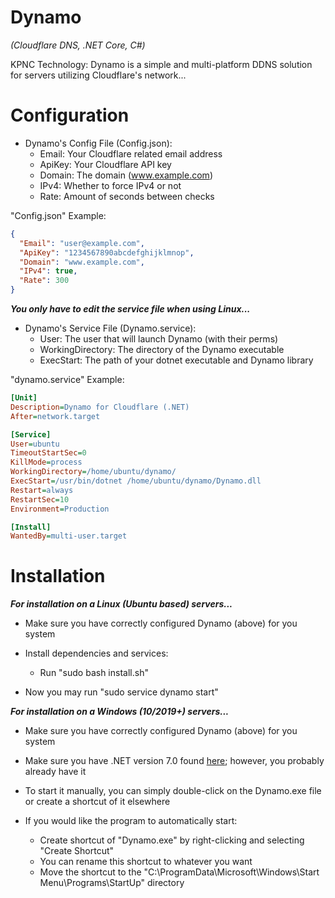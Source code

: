 # Dynamo

*(Cloudflare DNS, .NET Core, C#)*

KPNC Technology: Dynamo is a simple and multi-platform DDNS solution for servers utilizing Cloudflare's network...

# Configuration

- Dynamo's Config File (Config.json):
	- Email: Your Cloudflare related email address
  - ApiKey: Your Cloudflare API key
  - Domain: The domain (www.example.com)
  - IPv4: Whether to force IPv4 or not
  - Rate: Amount of seconds between checks

"Config.json" Example:
```json
{
  "Email": "user@example.com",
  "ApiKey": "1234567890abcdefghijklmnop",
  "Domain": "www.example.com",
  "IPv4": true,
  "Rate": 300
}
```

__*You only have to edit the service file when using Linux...*__

- Dynamo's Service File (Dynamo.service):
	- User: The user that will launch Dynamo (with their perms)
  - WorkingDirectory: The directory of the Dynamo executable
  - ExecStart: The path of your dotnet executable and Dynamo library

"dynamo.service" Example:
```ini
[Unit]
Description=Dynamo for Cloudflare (.NET)
After=network.target

[Service]
User=ubuntu
TimeoutStartSec=0
KillMode=process
WorkingDirectory=/home/ubuntu/dynamo/
ExecStart=/usr/bin/dotnet /home/ubuntu/dynamo/Dynamo.dll
Restart=always
RestartSec=10
Environment=Production

[Install]
WantedBy=multi-user.target
```

# Installation

__*For installation on a Linux (Ubuntu based) servers...*__

- Make sure you have correctly configured Dynamo (above) for you system

- Install dependencies and services:
	- Run "sudo bash install.sh"

- Now you may run "sudo service dynamo start"

__*For installation on a Windows (10/2019+) servers...*__

- Make sure you have correctly configured Dynamo (above) for you system

- Make sure you have .NET version 7.0 found [here](https://dotnet.microsoft.com/en-us/download/dotnet); however, you probably already have it

- To start it manually, you can simply double-click on the Dynamo.exe file or create a shortcut of it elsewhere

- If you would like the program to automatically start:
	- Create shortcut of "Dynamo.exe" by right-clicking and selecting "Create Shortcut"
	- You can rename this shortcut to whatever you want
	- Move the shortcut to the "C:\ProgramData\Microsoft\Windows\Start Menu\Programs\StartUp" directory
